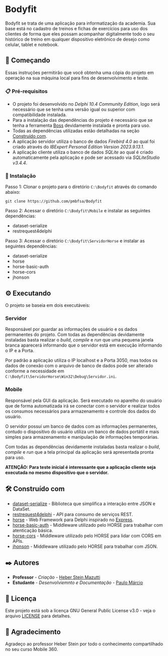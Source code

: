 # Bodyfit

Bodyfit se trata de uma aplicação para informatização da academia. Sua base está no cadastro de treinos e fichas de exercícios para uso dos clientes de forma que eles possam acompanhar digitalmente todo o seu histórico de treino em qualquer dispositivo eletrônico de desejo como celular, tablet e notebook.

## 🚀 Começando

Essas instruções permitirão que você obtenha uma cópia do projeto em operação na sua máquina local para fins de desenvolvimento e teste.

### 📋 Pré-requisitos

* O projeto foi desenvolvido no *Delphi 10.4 Community Edition*, logo será necessário que se tenha uma versão igual ou superior com compatibilidade instalada.
* Para a instalação das dependências do projeto é necessário que se tenha a ferramenta [Boss](https://github.com/HashLoad/boss) devidamente instalada e pronta para uso.
* Todas as dependências utilizadas estão detalhadas na seção [Construído com](#%EF%B8%8F-construído-com).
* A aplicação servidor utiliza o banco de dados *Firebird 4.0* ao qual foi criado através do *IBExpert Personal Edition Version 2023.9.13.1*.
* A aplicação cliente utiliza o banco de dados *SQLite* ao qual é criado automaticamente pela aplicação e pode ser acessado via *SQLiteStudio v3.4.4*.

### 🔧 Instalação

Passo 1: Clonar o projeto para o diretório `C:\Bodyfit` através do comando abaixo:

```
git clone https://github.com/pmbfsa/Bodyfit
```

Passo 2: Acessar o diretório `C:\Bodyfit\Mobile` e instalar as seguintes dependências:

* dataset-serialize
* restrequest4delphi

Passo 3: Acessar o diretório `C:\Bodyfit\ServidorHorse` e instalar as seguintes dependências:

* dataset-serialize
* horse
* horse-basic-auth
* horse-cors
* jhonson

## ⚙️ Executando

O projeto se baseia em dois executáveis:

### Servidor

Responsável por guardar as informações de usuário e os dados permanentes do projeto. Com todas as dependências devidamente instaladas basta realizar o *build*, *compile* e *run* que uma pequena janela branca aparecerá informando que o servidor está em execução informando o IP e a Porta.

Por padrão a aplicação utiliza o IP localhost e a Porta 3050, mas todos os dados de conexão com o arquivo de banco de dados pode ser alterado conforme a necessidade em `C:\Bodyfit\ServidorHorse\Win32\Debug\Servidor.ini`.

### Mobile

Responsável pela GUI da aplicação. Será executado no aparelho do usuário que de forma automatizada irá se conectar com o servidor e realizar todos os consumos necessários para armazenamento e controle dos dados do usuário.

O servidor possuí um banco de dados com as informações permanentes, contudo o dispositivo do usuário utiliza um banco de dados portátil e mais simples para armazenamento e manipulação de informações temporárias.

Com todas as dependências devidamente instaladas basta realizar o *build*, *compile* e *run* que a tela principal da aplicação será apresentada pronta para uso.

**ATENÇÃO: Para teste inicial é interessante que a aplicação cliente seja executada no mesmo dispositivo que o servidor.**

## 🛠️ Construído com

* [dataset-serialize](https://github.com/viniciussanchez/dataset-serialize) - Biblioteca que simplifica a interação entre JSON e DataSet.
* [restrequest4delphi](https://github.com/viniciussanchez/RESTRequest4Delphi) - API para consumo de serviços REST.
* [horse](https://github.com/HashLoad/horse) - Web Framework para Delphi inspirado no [Express](https://github.com/expressjs/express).
* [horse-basic-auth](https://github.com/HashLoad/horse-basic-auth) - Middleware utilizado pelo HORSE para trabalhar com atenticação básica.
* [horse-cors](https://github.com/HashLoad/horse-cors) - Middleware utilizado pelo HORSE para lidar com CORS em APIs.
* [jhonson](https://github.com/HashLoad/jhonson) - Middleware utilizado pelo HORSE para trabalhar com JSON.

## ✒️ Autores

* **Professor** - *Criação* - [Heber Stein Mazutti](https://br.linkedin.com/in/heber-stein-mazutti-20292922)
* **Estudante** - *Desenvolviemnto e Documentação* - [Paulo Márcio](https://github.com/pmbfsa)

## 📄 Licença

Este projeto está sob a licença GNU General Public License v3.0 - veja o arquivo [LICENSE](https://github.com/pmbfsa/Bodyfit/blob/main/LICENSE) para detalhes.

## 🎁 Agradecimento

Agradeço ao professor Heber Stein por todo o conhecimento compartilhado no seu curso Mobile 360.
